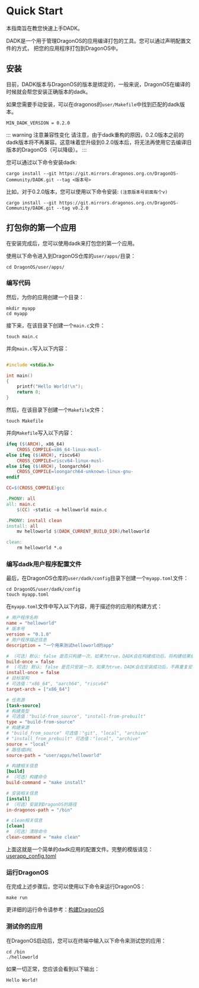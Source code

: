 # Quick Start

本指南旨在教您快速上手DADK。

DADK是一个用于管理DragonOS的应用编译打包的工具。您可以通过声明配置文件的方式，
把您的应用程序打包到DragonOS中。

## 安装

目前，DADK版本与DragonOS的版本是绑定的，一般来说，DragonOS在编译的时候就会帮您安装正确版本的dadk。

如果您需要手动安装，可以在dragonos的`user/Makefile`中找到匹配的dadk版本。


```
MIN_DADK_VERSION = 0.2.0
```

::: warning 注意兼容性变化
请注意，由于dadk重构的原因，0.2.0版本之前的dadk版本将不再兼容。这意味着您升级到0.2.0版本后，将无法再使用它去编译旧版本的DragonOS（可以降级）。
:::

您可以通过以下命令安装dadk:
```shell
cargo install --git https://git.mirrors.dragonos.org.cn/DragonOS-Community/DADK.git --tag <版本号>
```

比如，对于0.2.0版本，您可以使用以下命令安装: `(注意版本号前面有个v)`
```shell
cargo install --git https://git.mirrors.dragonos.org.cn/DragonOS-Community/DADK.git --tag v0.2.0
```

## 打包你的第一个应用

在安装完成后，您可以使用dadk来打包您的第一个应用。

使用以下命令进入到DragonOS仓库的`user/apps/`目录：

```shell
cd DragonOS/user/apps/
```

### 编写代码

然后，为你的应用创建一个目录：
```shell
mkdir myapp
cd myapp
```

接下来，在该目录下创建一个`main.c`文件：

```shell
touch main.c
```

并向`main.c`写入以下内容：

```c

#include <stdio.h>

int main()
{
    printf("Hello World!\n");
    return 0;
}

```

然后，在该目录下创建一个`Makefile`文件：

```shell
touch Makefile
```

并向`Makefile`写入以下内容：
```Makefile
ifeq ($(ARCH), x86_64)
	CROSS_COMPILE=x86_64-linux-musl-
else ifeq ($(ARCH), riscv64)
	CROSS_COMPILE=riscv64-linux-musl-
else ifeq ($(ARCH), loongarch64)
	CROSS_COMPILE=loongarch64-unknown-linux-gnu-
endif

CC=$(CROSS_COMPILE)gcc

.PHONY: all
all: main.c
	$(CC) -static -o helloworld main.c

.PHONY: install clean
install: all
	mv helloworld $(DADK_CURRENT_BUILD_DIR)/helloworld

clean:
	rm helloworld *.o

```

### 编写dadk用户程序配置文件

最后，在DragonOS仓库的`user/dadk/config`目录下创建一个`myapp.toml`文件：

```shell
cd DragonOS/user/dadk/config
touch myapp.toml
```

在`myapp.toml`文件中写入以下内容，用于描述你的应用的构建方式：

```toml
# 用户程序名称
name = "helloworld"
# 版本号
version = "0.1.0"
# 用户程序描述信息
description = "一个用来测试helloworld的app"

# （可选）默认: false 是否只构建一次，如果为true，DADK会在构建成功后，将构建结果缓存起来，下次构建时，直接使用缓存的构建结果
build-once = false
#  (可选) 默认: false 是否只安装一次，如果为true，DADK会在安装成功后，不再重复安装
install-once = false
# 目标架构
# 可选值："x86_64", "aarch64", "riscv64"
target-arch = ["x86_64"]

# 任务源
[task-source]
# 构建类型
# 可选值："build-from_source", "install-from-prebuilt"
type = "build-from-source"
# 构建来源
# "build_from_source" 可选值："git", "local", "archive"
# "install_from_prebuilt" 可选值："local", "archive"
source = "local"
# 路径或URL
source-path = "user/apps/helloworld"

# 构建相关信息
[build]
# （可选）构建命令
build-command = "make install"

# 安装相关信息
[install]
# （可选）安装到DragonOS的路径
in-dragonos-path = "/bin"

# clean相关信息
[clean]
# （可选）清除命令
clean-command = "make clean"
```
上面这就是一个简单的dadk应用的配置文件。完整的模版请见：[userapp_config.toml](https://github.com/DragonOS-Community/DADK/blob/main/dadk-config/templates/config/userapp_config.toml)

### 运行DragonOS

在完成上述步骤后，您可以使用以下命令来运行DragonOS：

```shell
make run
```

更详细的运行命令请参考：[构建DragonOS](https://docs.dragonos.org.cn/introduction/build_system.html#build-system-command)

### 测试你的应用

在DragonOS启动后，您可以在终端中输入以下命令来测试您的应用：

```shell
cd /bin
./helloworld
```

如果一切正常，您应该会看到以下输出：

```text
Hello World!
```